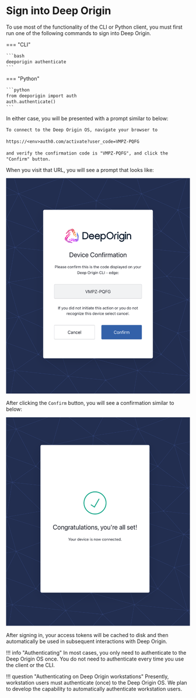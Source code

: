 # Sign into Deep Origin

To use most of the functionality of the CLI or Python client, you must first run one of the following commands to sign into Deep Origin.

=== "CLI"

    ```bash
    deeporigin authenticate
    ```

=== "Python"

    ```python
    from deeporigin import auth
    auth.authenticate()
    ```

In either case, you will be presented with a prompt similar to below:

```shell
To connect to the Deep Origin OS, navigate your browser to 

https://<env>auth0.com/activate?user_code=VMPZ-PQFG

and verify the confirmation code is "VMPZ-PQFG", and click the "Confirm" button.
```

When you visit that URL, you will see a prompt that looks like:

![](../images/auth-code.png)

After clicking the `Confirm` button, you will see a confirmation similar to below:

![](../images/auth-confirm.png)

After signing in, your access tokens will be cached to disk and then automatically
be used in subsequent interactions with Deep Origin.

!!! info "Authenticating"
    In most cases, you only need to authenticate to the Deep Origin OS once.
    You do not need to authenticate every time you use the client or the CLI.

!!! question "Authenticating on Deep Origin workstations"
    Presently, workstation users must authenticate (once) to the Deep Origin OS. We plan to develop the capability to automatically authenticate workstation users.
